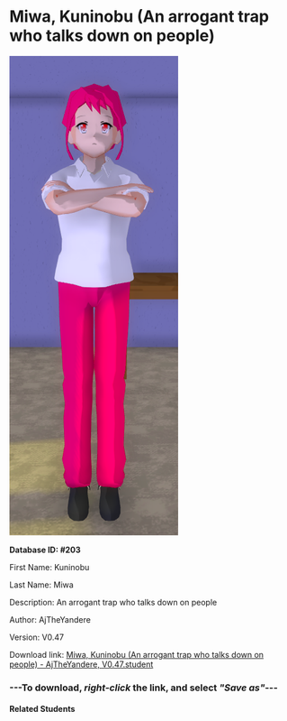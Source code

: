 # Miwa, Kuninobu (An arrogant trap who talks down on people)

<img src="Files/Miwa, Kuninobu (An arrogant trap who talks down on people).png" title="Miwa, Kuninobu (An arrogant trap who talks down on people) - AjTheYandere, V0.47">

**Database ID: #203**

First Name: Kuninobu

Last Name: Miwa

Description: An arrogant trap who talks down on people

Author: AjTheYandere

Version: V0.47

Download link: <a href="https://raw.githubusercontent.com/Arbiter1223/Daigaku-Gurashi-Custom-Students/master/Students/Files/Miwa%2C%20Kuninobu%20(An%20arrogant%20trap%20who%20talks%20down%20on%20people)%20-%20AjTheYandere%2C%20V0.47.student">Miwa, Kuninobu (An arrogant trap who talks down on people) - AjTheYandere, V0.47.student</a>

### ---**To download, _right-click_ the link, and select _"Save as"_**---

#### Related Students

